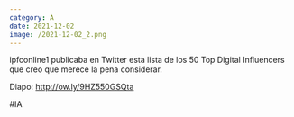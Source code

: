 ```yaml
--- 
category: A 
date: 2021-12-02 
image: /2021-12-02_2.png 
--- 
```


ipfconline1 publicaba en Twitter esta lista de los 50 Top Digital Influencers que creo que merece la pena considerar. 

Diapo: http://ow.ly/9HZ550GSQta

#IA